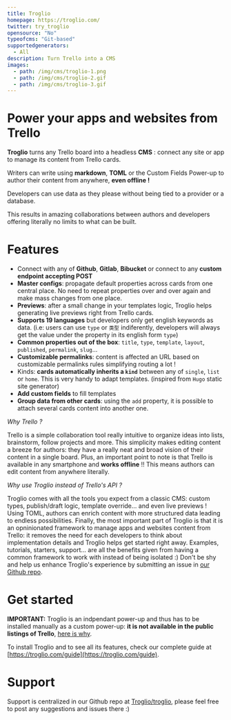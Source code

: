 ```yaml
---
title: Troglio
homepage: https://troglio.com/
twitter: try_troglio
opensource: "No"
typeofcms: "Git-based"
supportedgenerators:
  - All
description: Turn Trello into a CMS
images:
  - path: /img/cms/troglio-1.png
  - path: /img/cms/troglio-2.gif
  - path: /img/cms/troglio-3.gif
---
```


# Power your apps and websites from Trello

**Troglio** turns any Trello board into a headless **CMS** : connect any site or app to manage its content from Trello cards.

Writers can write using **markdown**, **TOML** or the Custom Fields Power-up to author their content from anywhere, **even offline !**

Developers can use data as they please without being tied to a provider or a database.

This results in amazing collaborations between authors and developers offering literally no limits to what can be built.

# Features

- Connect with any of **Github**, **Gitlab**, **Bibucket** or connect to any **custom endpoint accepting POST**
- **Master configs**: propagate default properties across cards from one central place. No need to repeat properties over and over again and make mass changes from one place.
- **Previews**: after a small change in your templates logic, Troglio helps generating live previews right from Trello cards.
- **Supports 19 languages** but developers only get english keywords as data. (i.e: users can use `type` or `类型` indiferently, developers will always get the value under the property in its english form `type`)
- **Common properties out of the box**: `title`, `type`, `template`, `layout`, `published`, `permalink`, `slug`...
- **Customizable permalinks**: content is affected an URL based on customizable permalinks rules simplifying routing a lot !
- Kinds: **cards automatically inherits a `kind`** between any of `single`, `list` or `home`. This is very handy to adapt templates. (inspired from `Hugo` static site generator)
- **Add custom fields** to fill templates
- **Group data from other cards**: using the `add` property, it is possible to attach several cards content into another one.

_Why Trello ?_

Trello is a simple collaboration tool really intuitive to organize ideas into lists, brainstorm, follow projects and more. This simplicity makes editing content a breeze for authors: they have a really neat and broad vision of their content in a single board. Plus, an important point to note is that Trello is available in any smartphone and **works offline** !! This means authors can edit content from anywhere literally.

_Why use Troglio instead of Trello's API ?_

Troglio comes with all the tools you expect from a classic CMS: custom types, publish/draft logic, template override... and even live previews ! Using TOML, authors can enrich content with more structured data leading to endless possibilities.
Finally, the most important part of Troglio is that it is an opninionated framework to manage apps and websites content from Trello: it removes the need for each developers to think about implementation details and Troglio helps get started right away. Examples, tutorials, starters, support... are all the benefits given from having a common framework to work with instead of being isolated :)
Don't be shy and help us enhance Troglio's experience by submitting an issue in [our Github repo](https://github.com/Troglio/troglio).

# Get started

**IMPORTANT:** Troglio is an indpendant power-up and thus has to be installed manually as a custom power-up: **it is not available in the public listings of Trello**, [here is why](https://github.com/Troglio/troglio#user-content-why-troglio-is-not-available-directly-into-trello-).

To install Troglio and to see all its features, check our complete guide at [https://troglio.com/guide](https://troglio.com/guide).

# Support

Support is centralized in our Github repo at [Troglio/troglio](https://github.com/Troglio/troglio), please feel free to post any suggestions and issues there :)
